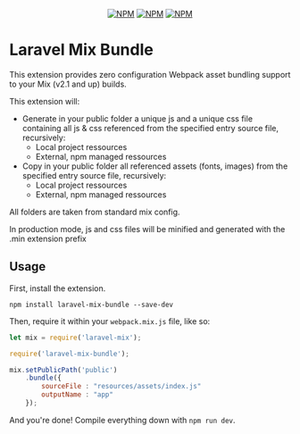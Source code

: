 <p align="center">
<a href="https://www.npmjs.com/package/laravel-mix-bundle"><img src="https://img.shields.io/npm/v/laravel-mix-bundle.svg" alt="NPM"></a>
<a href="https://npmcharts.com/compare/laravel-mix-bundle?minimal=true"><img src="https://img.shields.io/npm/dt/laravel-mix-bundle.svg" alt="NPM"></a>
<a href="https://www.npmjs.com/package/laravel-mix-bundle"><img src="https://img.shields.io/npm/l/laravel-mix-bundle.svg" alt="NPM"></a>
</p>

# Laravel Mix Bundle

This extension provides zero configuration Webpack asset bundling support to your Mix (v2.1 and up) builds.

This extension will:
*  Generate in your public folder a unique js and a unique css file containing all js & css referenced from the specified entry source file, recursively:
    * Local project ressources
    * External, npm managed ressources
* Copy in your public folder all referenced assets (fonts, images) from the specified entry source file, recursively:
    * Local project ressources
    * External, npm managed ressources

All folders are taken from standard mix config.

In production mode, js and css files will be minified and generated with the .min extension prefix

## Usage

First, install the extension.

```
npm install laravel-mix-bundle --save-dev
```

Then, require it within your `webpack.mix.js` file, like so:

```js
let mix = require('laravel-mix');

require('laravel-mix-bundle');

mix.setPublicPath('public')
    .bundle({
        sourceFile : "resources/assets/index.js"
        outputName : "app"
    });
```

And you're done! Compile everything down with `npm run dev`.
